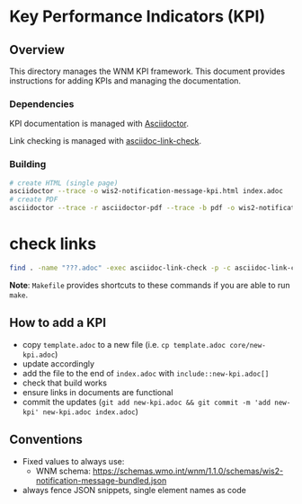 # Key Performance Indicators (KPI)

## Overview

This directory manages the WNM KPI framework.  This document provides
instructions for adding KPIs and managing the documentation.

### Dependencies

KPI documentation is managed with [Asciidoctor](https://asciidoctor.org).

Link checking is managed with [asciidoc-link-check](https://www.npmjs.com/package/asciidoc-link-check).

### Building

```bash
# create HTML (single page)
asciidoctor --trace -o wis2-notification-message-kpi.html index.adoc
# create PDF
asciidoctor --trace -r asciidoctor-pdf --trace -b pdf -o wis2-notification-message-kpi.pdf index.adoc
```

# check links
```bash
find . -name "???.adoc" -exec asciidoc-link-check -p -c asciidoc-link-check-config.json {} \;
```

**Note**: `Makefile` provides shortcuts to these commands if you are able to run `make`.

## How to add a KPI

- copy `template.adoc` to a new file (i.e. `cp template.adoc core/new-kpi.adoc`)
- update accordingly
- add the file to the end of `index.adoc` with `include::new-kpi.adoc[]`
- check that build works
- ensure links in documents are functional
- commit the updates (`git add new-kpi.adoc && git commit -m 'add new-kpi' new-kpi.adoc index.adoc`)

## Conventions

- Fixed values to always use:
  - WNM schema: https://schemas.wmo.int/wnm/1.1.0/schemas/wis2-notification-message-bundled.json
- always fence JSON snippets, single element names as code
